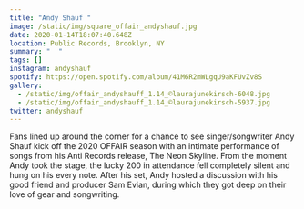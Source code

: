 ```yaml
---
title: "Andy Shauf "
image: /static/img/square_offair_andyshauf.jpg
date: 2020-01-14T18:07:40.648Z
location: Public Records, Brooklyn, NY
summary: "  "
tags: []
instagram: andyshauf
spotify: https://open.spotify.com/album/41M6R2mWLgqU9aKFUvZv8S
gallery:
  - /static/img/offair_andyshauff_1.14_©laurajunekirsch-6048.jpg
  - /static/img/offair_andyshauff_1.14_©laurajunekirsch-5937.jpg
twitter: andyshauf
---
```

Fans lined up around the corner for a chance to see singer/songwriter Andy Shauf kick off the 2020 OFFAIR season with an intimate performance of songs from his Anti Records release, The Neon Skyline. From the moment Andy took the stage, the lucky 200 in attendance fell completely silent and hung on his every note. After his set, Andy hosted a discussion with his good friend and producer Sam Evian, during which they got deep on their love of gear and songwriting.